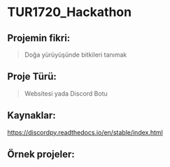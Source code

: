 # TUR1720_Hackathon
## Projemin fikri:
> Doğa yürüyüşünde bitkileri tanımak
## Proje Türü:
> Websitesi yada Discord Botu
## Kaynaklar: 
https://discordpy.readthedocs.io/en/stable/index.html
## Örnek projeler:
